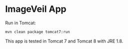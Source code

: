 # ImageVeil App

Run in Tomcat:
```
mvn clean package tomcat7:run
```

This app is tested in Tomcat 7 and Tomcat 8 with JRE 1.8.